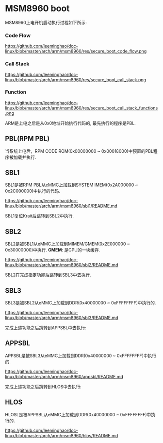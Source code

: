 MSM8960 boot
========================================

MSM8960上电开机启动执行过程如下所示:

### Code Flow

https://github.com/leeminghao/doc-linux/blob/master/arch/arm/msm8960/res/secure_boot_code_flow.png

### Call Stack

https://github.com/leeminghao/doc-linux/blob/master/arch/arm/msm8960/res/secure_boot_call_stack.png

### Function

https://github.com/leeminghao/doc-linux/blob/master/arch/arm/msm8960/res/secure_boot_call_stack_functions.png

ARM是上电之后是从0x0地址开始执行代码的, 最先执行的程序是PBL.

PBL(RPM PBL)
----------------------------------------

当系统上电后，RPM CODE ROM(0x00000000 ~ 0x00018000)中预置的PBL程序被加载并执行.

SBL1
----------------------------------------

SBL1是被RPM PBL从eMMC上加载到SYSTEM IMEM(0x2A000000 ~ 0x2C000000)中执行的代码.

https://github.com/leeminghao/doc-linux/blob/master/arch/arm/msm8960/sbl1/README.md

SBL1复位Krait后跳转到SBL2中执行.

SBL2
----------------------------------------

SBL2是被SBL1从eMMC上加载到MIMEM/GMEM(0x2E000000 ~ 0x30000000)中执行.
**GMEM**: 是GPU的一块缓存.

https://github.com/leeminghao/doc-linux/blob/master/arch/arm/msm8960/sbl2/README.md

SBL2在完成指定功能后跳转到SBL3中去执行.

SBL3
----------------------------------------

SBL3是被SBL2从eMMC上加载到DDR(0x40000000 ~ 0xFFFFFFFF)中执行的.

https://github.com/leeminghao/doc-linux/blob/master/arch/arm/msm8960/sbl3/README.md

完成上述功能之后跳转到APPSBL中去执行:

APPSBL
----------------------------------------

APPSBL是被SBL3从eMMC上加载到DDR(0x40000000 ~ 0xFFFFFFFF)中执行的.

https://github.com/leeminghao/doc-linux/blob/master/arch/arm/msm8960/appsbl/README.md

完成上述功能之后跳转到HLOS中去执行:

HLOS
----------------------------------------

HLOSL是被APPSBL从eMMC上加载到DDR(0x40000000 ~ 0xFFFFFFFF)中执行的.

https://github.com/leeminghao/doc-linux/blob/master/arch/arm/msm8960/hlos/README.md
